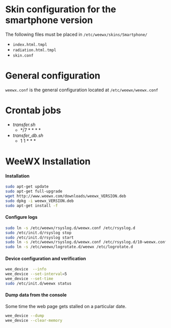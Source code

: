 # Skin configuration for the smartphone version

The following files must be placed in `/etc/weewx/skins/Smartphone/`
*	`index.html.tmpl`
*	`radiation.html.tmpl`
*	`skin.conf`

# General configuration
`weewx.conf` is the general configuration located at `/etc/weewx/weewx.conf`

# Crontab jobs
* *transfer.sh*
	*	*/7 * * * *
* *transfer_db.sh*
	*	1 1 * * *


# WeeWX Installation
#### Installation
```bash
sudo apt-get update
sudo apt-get full-upgrade
wget http://www.weewx.com/downloads/weewx_VERSION.deb
sudo dpkg -i weewx_VERSION.deb
sudo apt-get install -f
```


#### Configure logs
```bash
sudo ln -s /etc/weewx/rsyslog.d/weewx.conf /etc/rsyslog.d
sudo /etc/init.d/rsyslog stop
sudo /etc/init.d/rsyslog start
sudo ln -s /etc/weewx/rsyslog.d/weewx.conf /etc/rsyslog.d/10-weewx.conf
sudo ln -s /etc/weewx/logrotate.d/weewx /etc/logrotate.d
```

#### Device configuration and verification
```bash
wee_device  --info
wee_device --set-interval=5
wee_device --set-time
sudo /etc/init.d/weewx status
```

#### Dump data from the console
Some time the web page gets stalled on a particular date.

```bash
wee_device --dump
wee_device --clear-memory
```

